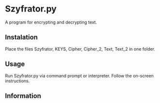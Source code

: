 # Szyfrator.py
A program for encrypting and decrypting text.

## Instalation
Place the files Szyfrator, KEYS, Cipher, Cipher_2, Text, Text_2 in one folder. 

## Usage
Run Szyfrator.py via command prompt or interpreter. Follow the on-screen instructions.

## Information

